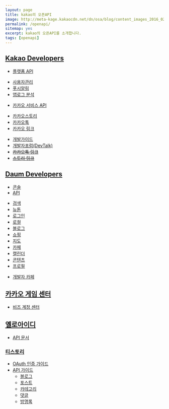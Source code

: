 ```yaml
---
layout: page
title: kakao의 오픈API
image: http://meta-kage.kakaocdn.net/dn/osa/blog/content_images_2016_02_openapi.png
permalink: /openapi/
sitemap: yes
excerpt: kakao의 오픈API를 소개합니다.
tags: [openapi]
---
```

## [Kakao Developers](https://developers.kakao.com)

* [플랫폼 API](https://developers.kakao.com/features/platform)
 - [사용자관리](https://developers.kakao.com/features/platform#사용자관리)
 - [푸시알림](https://developers.kakao.com/features/platform#푸시-알림)
 - [앱로그 분석](https://developers.kakao.com/features/platform#앱로그-분석)
* [카카오 서비스 API](https://developers.kakao.com/features/kakao)
 - [카카오스토리](https://developers.kakao.com/features/kakao#카카오스토리-API)
 - [카카오톡](https://developers.kakao.com/features/kakao#카카오톡-API)
 - [카카오 링크](https://developers.kakao.com/features/kakao#카카오-링크)
* [개발가이드](https://developers.kakao.com/docs)
* [개발자포럼(DevTalk)](https://devtalk.kakao.com/)
* ~~[카카오톡 링크](http://www.kakao.com/services/api/kakao_link)~~
* ~~[스토리 링크](http://www.kakao.com/services/api/story_link)~~

## [Daum Developers](https://developers.daum.net)

* [콘솔](https://developers.daum.net/console)
* [API](http://developers.daum.net/services)
 - [검색](http://developers.daum.net/services/apis/search)
 - [뉴톤](http://developers.daum.net/services/apis/newtone)
 - [로그인](http://developers.daum.net/services/apis/login)
 - [로컬](http://developers.daum.net/services/apis/local)
 - [블로그](http://developers.daum.net/services/apis/blog)
 - [쇼핑](http://developers.daum.net/services/apis/shopping)
 - [지도](http://apis.map.daum.net)
 - [카페](http://developers.daum.net/services/apis/cafe)
 - [캘린더](http://developers.daum.net/services/apis/calendar)
 - [콘텐츠](http://developers.daum.net/services/apis/contents)
 - [프로필](http://developers.daum.net/services/apis/user)
* [개발자 카페](http://cafe.daum.net/daumdna)

## [카카오 게임 센터](https://gamecenter.kakao.com/)

* [비즈 계정 센터](https://biz.kakao.com)

## [옐로아이디](https://yellowid.kakao.com/)

* [API 문서](https://www.gitbook.com/book/kakao/auto_reply_api)

### [티스토리](http://www.tistory.com/guide/blog)

* [OAuth 인증 가이드](http://www.tistory.com/guide/api/oauth)
* [API 가이드](http://www.tistory.com/guide/api/index)
  - [블로그](http://www.tistory.com/guide/api/blog)
  - [포스트](http://www.tistory.com/guide/api/post)
  - [카테고리](http://www.tistory.com/guide/api/category)
  - [댓글](http://www.tistory.com/guide/api/comment)
  - [방명록](http://www.tistory.com/guide/api/guestbook)

<!--
* 커버 이미지 출처: [API Testing and some amazing testing tools](http://go-gaga-over-testing.blogspot.kr/2013/11/api-testing-and-some-amazing-testing.html)
-->